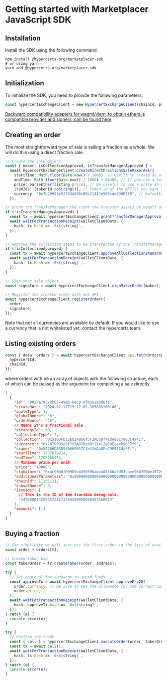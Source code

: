 # Getting started with Marketplacer JavaScript SDK

## Installation

Install the SDK using the following command:

```
npm install @hypercerts-org/marketplacer-sdk
# or using yarn
yarn add @hypercerts-org/marketplacer-sdk
```

## Initialization

To initialize the SDK, you need to provide the following parameters:

```typescript
const hypercertExchangeClient = new HypercertExchangeClient(chainId, provider, signer);
```

[Backward compatibility adapters for wagmi/viem, to obtain ethers.js compatible provider and signers, can be found here](https://wagmi.sh/react/guides/ethers)

## Creating an order

The most straightforward type of sale is selling a fraction as a whole. 
We will do this using a direct fraction sale.

```typescript
// Create the sale object
const { maker, isCollectionApproved, isTransferManagerApproved } =
  await hypercertExchangeClient.createDirectFractionsSaleMakerAsk({
    startTime: Math.floor(Date.now() / 1000), // Use it to create an order that will be valid in the future (Optional, Default to now)
    endTime: Math.floor(Date.now() / 1000) + 86400, // If you use a timestamp in ms, the function will revert
    price: parseEther(listing.price), // Be careful to use a price in wei, this example is for 1 ETH
    itemIds: [tokenId.toString()], // Token id of the NFT(s) you want to sell, add several ids to create a bundle
    currency: "0x7b79995e5f793A07Bc00c21412e50Ecae098E7f9", // Defaults to WETH
  });

// Grant the TransferManager the right the transfer assets on behalf od the LooksRareProtocol
if (!isTransferManagerApproved) {
  const tx = await hypercertExchangeClient.grantTransferManagerApproval().call();
  await waitForTransactionReceipt(walletClientData, {
    hash: tx.hash as `0x${string}`,
  });
}

// Approve the collection items to be transferred by the TransferManager
if (!isCollectionApproved) {
  const tx = await hypercertExchangeClient.approveAllCollectionItems(maker.collection);
  await waitForTransactionReceipt(walletClientData, {
    hash: tx.hash as `0x${string}`,
  });
}

// Sign your sale object
const signature = await hypercertExchangeClient.signMakerOrder(maker);

// Register the created order with out API
await hypercertExchangeClient.registerOrder({
  order,
  signature,
});
```

Note that not all currencies are available by default. If you would like to use a currency that is not whitelisted yet, contact the hypercerts team.

## Listing existing orders

```typescript
const { data: orders } = await hypercertExchangeClient.api.fetchOrdersByHypercertId({
  hypercertId,
  chainId,
});
```

where orders with be an array of objects with the following structure, each of which can be passed as the argument for completing a sale directly.

```json lines
[
  {
    "id": "9027a798-cb05-49ab-8ec9-0f45a1a9d6f1",
    "createdAt": "2024-02-11T19:17:02.305689+00:00",
    "quoteType": 1,
    "globalNonce": "0",
    "orderNonce": "45",
    // Means it's a fractional sale
    "strategyId": 10,
    "collectionType": 2,
    "collection": "0xa16DFb32Eb140a6f3F2AC68f41dAd8c7e83C4941",
    "currency": "0x7b79995e5f793A07Bc00c21412e50Ecae098E7f9",
    "signer": "0x59266D85D94666D037C1e32dAa8FaC9E95CdaFEf",
    "startTime": 1707679014,
    "endTime": 1707765414,
    // Minimum price per unit
    "price": "10000",
    "signature": "0x4c96b0f09909e4d5059baea4d18b6a9d53cace96d700be1672e440db1ffac38c072fc1f18e8d59be91df76e0d55cb0e91e6bfc02bb9143cc16cdf62918299a981b",
    "additionalParameters": "0x0000000000000000000000000000000000000000000000000000000000000014000000000000000000000000000000000000000000000000000000000000006400000000000000000000000000000000000000000000000000000000000000140000000000000000000000000000000000000000000000000000000000000000",
    "chainId": 11155111,
    "subsetNonce": 0,
    "itemIds": [
      // This is the ID of the fraction being sold.
      "34708801425935723273264209958040357568513"
    ],
    "amounts": [1]
  }
]
```

## Buying a fraction

```typescript
// For simplicity we will just use the first order in the list of available orders
const order = orders[0];

// Create taker bid
const takerOrder = lr.createTaker(order, address);

try {
  // Set approval for exchange to spend funds
  const approveTx = await hypercertExchangeClient.approveErc20(
    order.currency, // Be sure to set the allowance for the correct currency
    order.price,
  );
  await waitForTransactionReceipt(walletClientData, {
    hash: approveTx.hash as `0x${string}`,
  });
} catch (e) {
  console.error(e);
}

try {
  // Perform the trade
  const { call } = hypercertExchangeClient.executeOrder(order, takerOrder, order.signature);
  const tx = await call();
  await waitForTransactionReceipt(walletClientData, {
    hash: tx.hash as `0x${string}`,
  });
} catch (e) {
  console.error(e);
}
```
